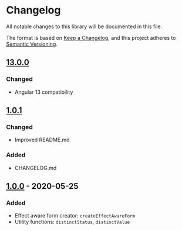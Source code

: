# Changelog

All notable changes to this library will be documented in this file.

The format is based on [Keep a Changelog](https://keepachangelog.com/en/1.0.0/),
and this project adheres to [Semantic Versioning](https://semver.org/spec/v2.0.0.html).

## [13.0.0]

### Changed

-   Angular 13 compatibility

## [1.0.1]

### Changed

-   Improved README.md

### Added

-   CHANGELOG.md

## [1.0.0] - 2020-05-25

### Added

-   Effect aware form creator: `createEffectAwareForm`
-   Utility functions: `distinctStatus`, `distinctValue`

[13.0.0]: https://www.npmjs.com/package/@kbru/form-effects/v/13.0.0
[1.0.1]: https://www.npmjs.com/package/@kbru/form-effects/v/1.0.1
[1.0.0]: https://www.npmjs.com/package/@kbru/form-effects/v/1.0.0
